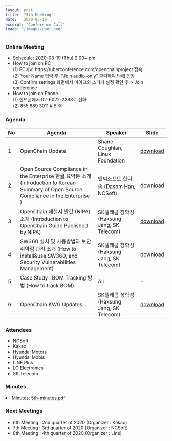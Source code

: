 ```yaml
---
layout: post
title:  "5th Meeting"
date:   2020-03-19
excerpt: "Conference Call"
image: "/images/uber.png"
---
```


<h3>Online Meeting</h3>
<ul>
    <li>Schedule: 2020-03-19 (Thu) 2:00~ pm</li>
    <li>How to join on PC<br>
    (1) PC에서 https://uberconference.com/openchainproject 접속<br>
    (2) Your Name 입력 후, “Join audio-only” 클릭하여 방에 입장 <br>
    (3) Confirm settings 화면에서 마이크와 스피커 설정 확인 후 >  Join conference</li>
    <li>How to join on Phone<br>
    (1) 핸드폰에서 02-6022-2388로 전화<br>
    (2) 855 889 3011 # 입력</li>
</ul>

<h3>Agenda</h3>
<div class="table-wrapper">
    <table>
        <thead>
            <tr>
                <th>No</th>
                <th>Agenda</th>
                <th>Speaker</th>
                <th>Slide</th>
            </tr>
        </thead>
        <tbody>
            <tr>
                <td>1</td>
                <td>OpenChain Update</td>
                <td>Shane Coughlan, Linux Foundation</td>
                <td><a href="/assets/pdf/2020-03-19/OpenChain Korea Meeting #5 – March 2020.pptx" download>download</a></td>
            </tr>
            <tr>
                <td>2</td>
                <td>Open Source Compliance in the Enterprise 한글 요약본 소개 (Introduction to Korean Summary of Open Source Compliance in the Enterprise )</td>
                <td>엔씨소프트 한다솜 (Dasom Han, NCSoft)</td>
                <td><a href="/assets/pdf/2020-03-19/OSC-Enterprise-ko_Openchain KWG_20200317_FN.pdf" download>download</a></td>
            </tr>
            <tr>
                <td>3</td>
                <td>OpenChain 해설서 발간 (NIPA) 소개 (Introduction to OpenChain Guide Published by NIPA)</td>
                <td>SK텔레콤 장학성 (Haksung Jang, SK Telecom)</td>
                <td><a href="/assets/pdf/2020-03-19/OpenChainKWG-5th-OpenChainGuide.pdf" download>download</a></td>
            </tr>
            <tr>
                <td>4</td>
                <td>SW360 설치 및 사용방법과 보안취약점 관리 소개 (How to install&use SW360, and Security Vulnerabilities Management)</td>
                <td>SK텔레콤 장학성 (Haksung Jang, SK Telecom)</td>
                <td><a href="/assets/pdf/2020-03-19/OpenChainKWG-5th-SW360.pdf" download>download</a></td>
            </tr>
            <tr>
                <td>5</td>
                <td>Case Study : BOM Tracking 방법 (How to track BOM)</td>
                <td>All</td>
                <td>-</td>
            </tr>
            <tr>
                <td>6</td>
                <td>OpenChain KWG Updates</td>
                <td>SK텔레콤 장학성 (Haksung Jang, SK Telecom)</td>
                <td><a href="/assets/pdf/2020-03-19/OpenChainKWG-5th-Updates.pdf" download>download</a></td>
            </tr>
        </tbody>
    </table>    
</div>


<h3>Attendees</h3>
<ul>
    <li>NCSoft</li>
    <li>Kakao</li>
    <li>Hyundai Motors</li>
    <li>Hyundai Mobis</li>
    <li>LINE Plus</li>
    <li>LG Electronics</li>
    <li>SK Telecom</li>
</ul>


<h3>Minutes</h3>
<li>Minutes: <a href="/assets/pdf/2020-03-19/5th-minutes.pdf" download>5th-minutes.pdf</a> </li>

<h3>Next Meetings</h3>
<ul>
    <li>6th Meeting : 2nd quarter of 2020 (Organizer : Kakao)</li>
    <li>7th Meeting : 3rd quarter of 2020 (Organizer : NCSoft)</li>
    <li>8th Meeting : 4th quarter of 2020 (Organizer : Line)</li>
</ul>
